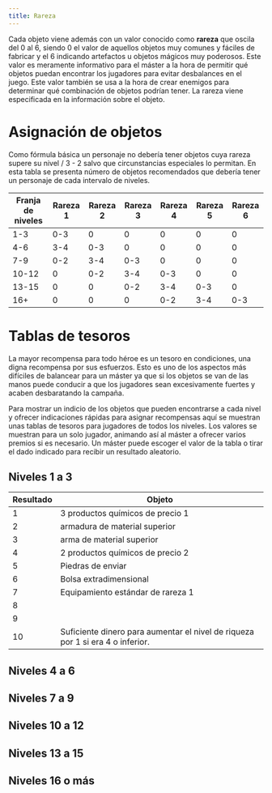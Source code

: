 ```yaml
---
title: Rareza
---
```


Cada objeto viene además con un valor conocido como **rareza** que oscila del 0 al 6, siendo 0 el valor de aquellos objetos muy comunes y fáciles de fabricar y el 6 indicando artefactos u objetos mágicos muy poderosos. Este valor es meramente informativo para el máster a la hora de permitir qué objetos puedan encontrar los jugadores para evitar desbalances en el juego. Este valor también se usa a la hora de crear enemigos para determinar qué combinación de objetos podrían tener. La rareza viene especificada en la información sobre el objeto.

# Asignación de objetos

Como fórmula básica un personaje no debería tener objetos cuya rareza supere su nivel / 3 - 2 salvo que circunstancias especiales lo permitan. En esta tabla se presenta número de objetos recomendados que debería tener un personaje de cada intervalo de niveles.

| Franja de niveles | Rareza 1 | Rareza 2 | Rareza 3 | Rareza 4 | Rareza 5 | Rareza 6 |
| ----------------- | -------- | -------- | -------- | -------- | -------- | -------- |
| 1-3               | 0-3      | 0        | 0        | 0        | 0        | 0        |
| 4-6               | 3-4      | 0-3      | 0        | 0        | 0        | 0        |
| 7-9               | 0-2      | 3-4      | 0-3      | 0        | 0        | 0        |
| 10-12             | 0        | 0-2      | 3-4      | 0-3      | 0        | 0        |
| 13-15             | 0        | 0        | 0-2      | 3-4      | 0-3      | 0        |
| 16+               | 0        | 0        | 0        | 0-2      | 3-4      | 0-3      |

# Tablas de tesoros

La mayor recompensa para todo héroe es un tesoro en condiciones, una digna recompensa por sus esfuerzos. Esto es uno de los aspectos más difíciles de balancear para un máster ya que si los objetos se van de las manos puede conducir a que los jugadores sean excesivamente fuertes y acaben desbaratando la campaña.

Para mostrar un indicio de los objetos que pueden encontrarse a cada nivel y ofrecer indicaciones rápidas para asignar recompensas aquí se muestran unas tablas de tesoros para jugadores de todos los niveles. Los valores se muestran para un solo jugador, animando así al máster a ofrecer varios premios si es necesario. Un máster puede escoger el valor de la tabla o tirar el dado indicado para recibir un resultado aleatorio. 

## Niveles 1 a 3

| Resultado | Objeto                                                       |
| --------- | ------------------------------------------------------------ |
| 1         | 3 productos químicos de precio 1                             |
| 2         | armadura de material superior                                |
| 3         | arma de material superior                                    |
| 4         | 2 productos químicos de precio 2                             |
| 5         | Piedras de enviar                                            |
| 6         | Bolsa extradimensional                                       |
| 7         | Equipamiento estándar de rareza 1                            |
| 8         |                                                              |
| 9         |                                                              |
| 10        | Suficiente dinero para aumentar el nivel de riqueza por 1 si era 4 o inferior. |



## Niveles 4 a 6

## Niveles 7 a 9

## Niveles 10 a 12

## Niveles 13 a 15

## Niveles 16 o más
